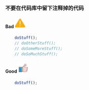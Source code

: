 ### 不要在代码库中留下注释掉的代码

#### Bad  ![logo](./images/icon_bad.svg ':size=WIDTHxHEIGHT')
```js
	doStuff();
	// doOtherStuff();
	// doSomeMoreStuff();
	// doSoMuchStuff();
```
#### Good  ![logo](./images/icon_good.svg ':size=WIDTHxHEIGHT')
```js
	doStuff();
```